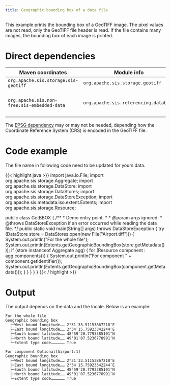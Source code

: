 ```yaml
---
title: Geographic bounding box of a data file
---
```


This example prints the bounding box of a GeoTIFF image.
The pixel values are not read, only the GeoTIFF file header is read.
If the file contains many images, the bounding box of each image is printed.


# Direct dependencies

Maven coordinates                           | Module info                           | Remarks
------------------------------------------- | ------------------------------------- | -----------------------------
`org.apache.sis.storage:sis-geotiff`        | `org.apache.sis.storage.geotiff`      |
`org.apache.sis.non-free:sis-embedded-data` | `org.apache.sis.referencing.database` | Optional. Non-Apache license.

The [EPSG dependency](../epsg.html) may or may not be needed,
depending how the Coordinate Reference System (CRS) is encoded in the GeoTIFF file.


# Code example

The file name in following code need to be updated for yours data.

{{< highlight java >}}
import java.io.File;
import org.apache.sis.storage.Aggregate;
import org.apache.sis.storage.DataStore;
import org.apache.sis.storage.DataStores;
import org.apache.sis.storage.DataStoreException;
import org.apache.sis.metadata.iso.extent.Extents;
import org.apache.sis.storage.Resource;

public class GetBBOX {
    /**
     * Demo entry point.
     *
     * @param  args  ignored.
     * @throws DataStoreException if an error occurred while reading the data file.
     */
    public static void main(String[] args) throws DataStoreException {
        try (DataStore store = DataStores.open(new File("Airport.tiff"))) {
            System.out.println("For the whole file");
            System.out.println(Extents.getGeographicBoundingBox(store.getMetadata()));
            if (store instanceof Aggregate agg) {
                for (Resource component : agg.components()) {
                    System.out.println("For component " + component.getIdentifier());
                    System.out.println(Extents.getGeographicBoundingBox(component.getMetadata()));
                }
            }
        }
    }
}
{{< / highlight >}}


# Output

The output depends on the data and the locale.
Below is an example:

```
For the whole file
Geographic bounding box
  ├─West bound longitude…… 2°31′33.51153867218″E
  ├─East bound longitude…… 2°34′15.75923342244″E
  ├─South bound latitude…… 48°59′20.7793385101″N
  ├─North bound latitude…… 49°01′07.5236778991″N
  └─Extent type code……………… True

For component Optional[Airport:1]
Geographic bounding box
  ├─West bound longitude…… 2°31′33.51153867218″E
  ├─East bound longitude…… 2°34′15.75923342244″E
  ├─South bound latitude…… 48°59′20.7793385101″N
  ├─North bound latitude…… 49°01′07.5236778991″N
  └─Extent type code……………… True
```

